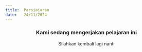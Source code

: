 ```yaml
---
title:  Parsiajaran
date:   24/11/2024
---
```


### <center>Kami sedang mengerjakan pelajaran ini</center>
<center>Silahkan kembali lagi nanti</center>